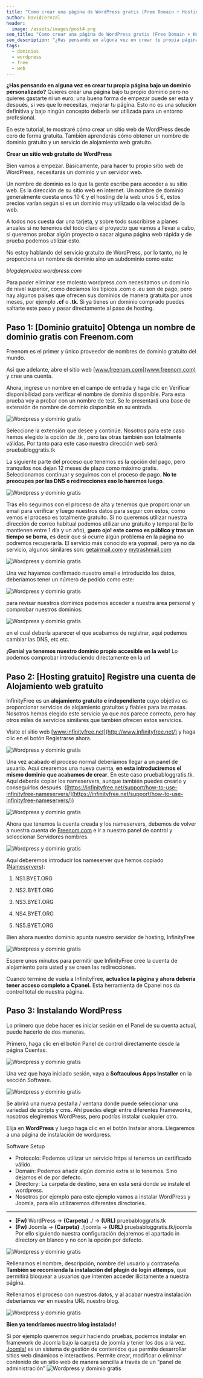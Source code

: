 ```yaml
---
title: "Como crear una página de WordPress gratis (Free Domain + Hosting)"
author: DavidCerezal
header:
  image: /assets/images/post4.png
seo_title: "Como crear una página de WordPress gratis (Free Domain + Hosting)"
seo_description: "¿Has pensando en alguna vez en crear tu propia página bajo un dominio personalizado? Quieres crear una página bajo tu propio dominio pero no quieres gastarte ni un euro; una buena forma de empezar puede ser esta y después, si ves que lo necesitas, mejorar tu página..."  
tags: 
  - dominios
  - wordpress
  - free
  - web
---
```


**¿Has pensando en alguna vez en crear tu propia página bajo un dominio personalizado?** Quieres crear una página bajo tu propio dominio pero no quieres gastarte ni un euro; una buena forma de empezar puede ser esta y después, si ves que lo necesitas, mejorar tu página. Esto no es una solución definitiva y bajo ningún concepto debería ser utilizada para un entorno profesional.

En este tutorial, te mostraré cómo crear un sitio web de WordPress desde cero de forma gratuita. También aprenderás cómo obtener un nombre de dominio gratuito y un servicio de alojamiento web gratuito.



**Crear un sitio web gratuito de WordPress**

Bien vamos a empezar. Básicamente, para hacer tu propio sitio web de WordPress, necesitarás un dominio y un servidor web.

Un nombre de dominio es lo que la gente escribe para acceder a su sitio web. Es la dirección de su sitio web en internet. Un nombre de dominio generalmente cuesta unos 10 € y el hosting de la web unos 5 €, estos precios varían según si es un dominio muy utilizado o la velocidad de la web.

A todos nos cuesta dar una tarjeta, y sobre todo suscribirse a planes anuales si no tenemos del todo claro el proyecto que vamos a llevar a cabo, si queremos probar algún proyecto o sacar alguna página web rápida y de prueba podemos utilizar esto.

No estoy hablando del servicio gratuito de WordPress, por lo tanto, no le proporciona un nombre de dominio sino un subdominio como este:

*blogdeprueba.wordpress.com*

Para poder eliminar ese molesto wordpress.com necesitamos un dominio de nivel superior, como decíamos los típicos .com o .eu son de pago, pero hay algunos países que ofrecen sus dominios de manera gratuita por unos meses, por ejemplo **.cf** o **.tk**.
Si ya tienes un dominio comprado puedes saltarte este paso y pasar directamente al paso de hosting.

 

## Paso 1: [Dominio gratuito] Obtenga un nombre de dominio gratis con Freenom.com

Freenom es el primer y único proveedor de nombres de dominio gratuito del mundo.

Así que adelante, abre el sitio web [www.freenom.com](www.freenom.com) y cree una cuenta.

Ahora, ingrese un nombre en el campo de entrada y haga clic en Verificar disponibilidad para verificar el nombre de dominio disponible. Para esta prueba voy a probar con un nombre de test. Se le presentará una base de extensión de nombre de dominio disponible en su entrada.

![Wordpress y dominio gratis](/assets/images/posts/wpg1.png)

Seleccione la extensión que desee y continúe. Nosotros para este caso hemos elegido la opción de .tk , pero las otras también son totalmente válidas. Por tanto para este caso nuestra dirección web será: pruebabloggratis.tk

La siguiente parte del proceso que tenemos es la opción del pago, pero tranquilos nos dejan 12 meses de plazo como máximo gratis. Seleccionamos continuar y seguimos con el proceso de pago. **No te preocupes por las DNS o redirecciones eso lo haremos luego**.

![Wordpress y dominio gratis](/assets/images/posts/wpg2.png)

Tras ello seguimos con el proceso de alta y tenemos que proporcionar un email para verificar y luego nuestros datos para seguir con estos, como vemos el proceso es totalmente gratuito. Si no queremos utilizar nuestra dirección de correo habitual podemos utilizar uno gratuito y temporal (te lo mantienen entre 1 día y un año), **¡pero ojo! este correo es público y tras un tiempo se borra**, es decir que si ocurre algún problema en la página no podremos recuperarla. El servicio más conocido era yopmail, pero ya no da servicio, algunos similares son: [getairmail.com](https://en.getairmail.com/) y [mytrashmail.com](http://www.mytrashmail.com/)


![Wordpress y dominio gratis](/assets/images/posts/wpg3.png)
 

Una vez hayamos confirmado nuestro email e introducido los datos, deberíamos tener un número de pedido como este:

![Wordpress y dominio gratis](/assets/images/posts/wpg4.png)

para revisar nuestros dominios podemos acceder a nuestra área personal y comprobar nuestros dominios:

![Wordpress y dominio gratis](/assets/images/posts/wpg5.png)

en el cual debería aparecer el que acabamos de registrar, aquí podemos cambiar las DNS, etc etc.

**¡Genial ya tenemos nuestro dominio propio accesible en la web!** Lo podemos comprobar introduciendo directamente en la url


## Paso 2: [Hosting gratuito] Registre una cuenta de Alojamiento web gratuito
InfinityFree es un **alojamiento gratuito e independiente** cuyo objetivo es proporcionar servicios de alojamiento gratuitos y fiables para las masas. Nosotros hemos elegido este servicio ya que nos parece correcto, pero hay otros miles de servicios similares que también ofrecen estos servicios.

Visite el sitio web [www.infinityfree.net](http://www.infinityfree.net/) y haga clic en el botón Registrarse ahora.

![Wordpress y dominio gratis](/assets/images/posts/wpg6.jpg)

Una vez acabado el proceso normal deberíamos llegar a un panel de usuario. Aquí crearemos una nueva cuenta, **en esta introduciremos el mismo dominio que acabamos de crear**. En este caso pruebabloggratis.tk. Aquí deberás copiar los nameservers, aunque también puedes crearlo y conseguirlos después. ([https://infinityfree.net/support/how-to-use-infinityfree-nameservers/](https://infinityfree.net/support/how-to-use-infinityfree-nameservers/))

![Wordpress y dominio gratis](/assets/images/posts/wpg7.png)

Ahora que tenemos la cuenta creada y los nameservers, debemos de volver a nuestra cuenta de [Freenom.com](https://freenom.com/) e ir a nuestro panel de control y seleccionar Servidores nombres. 

![Wordpress y dominio gratis](/assets/images/posts/wpg8.png)

Aquí deberemos introducir los nameserver que hemos copiado ([Nameservers](https://infinityfree.net/support/how-to-use-infinityfree-nameservers/)):

1. NS1.BYET.ORG

2. NS2.BYET.ORG

3. NS3.BYET.ORG

4. NS4.BYET.ORG

5. NS5.BYET.ORG

 

Bien ahora nuestro dominio apunta nuestro servidor de hosting, InfinityFree

![Wordpress y dominio gratis](/assets/images/posts/wpg9.png)

Espere unos minutos para permitir que InfinityFree cree la cuenta de alojamiento para usted y se creen las redirecciones.

Cuando termine de vuela a InfinityFree, **actualice la página y ahora debería tener acceso completo a Cpanel.** Esta herramienta de Cpanel nos da control total de nuestra página.

 

## Paso 3: Instalando WordPress
Lo primero que debe hacer es iniciar sesión en el Panel de su cuenta actual, puede hacerlo de dos maneras.

Primero, haga clic en el botón Panel de control directamente desde la página Cuentas.

![Wordpress y dominio gratis](/assets/images/posts/wpg10.png)

Una vez que haya iniciado sesión, vaya a **Softaculous Apps Installer** en la sección Software.

![Wordpress y dominio gratis](/assets/images/posts/wpg11.png)


Se abrirá una nueva pestaña / ventana donde puede seleccionar una variedad de scripts y cms. Ahí puedes elegir entre diferentes Frameworks, nosotros elegiremos WordPress, pero podrías instalar cualquier otro.

Elija en **WordPress** y luego haga clic en el botón Instalar ahora. Llegaremos a una página de instalación de wordpress.

Software Setup

+ Protocolo: Podemos utilizar un servicio https si tenemos un certificado válido.
+ Domain: Podemos añadir algún dominio extra si lo tenemos. Sino dejamos el de por defecto.
+ Directory: La carpeta de destino, sera en esta será donde se instale el wordpress.
+ Nosotros por ejemplo para este ejemplo vamos a instalar WordPress y Joomla, para ello utilizaremos diferentes directories.

___ 
+ **(Fw)** WordPress → **(Carpeta)** ./ → **(URL)** pruebabloggratis.tk
+ **(Fw)** Joomla → **(Carpeta)** ./joomla → **(URL)** pruebabloggratis.tk/joomla
Por ello siguiendo nuestra configuración dejaremos el apartado in directory en blanco y no con la opción por defecto.

![Wordpress y dominio gratis](/assets/images/posts/wpg12.png)


Rellenamos el nombre, descripción, nombre del usuario y contraseña. **También se recomienda la instalación del plugin de login attemps**, que permitirá bloquear a usuarios que intenten acceder ilícitamente a nuestra página.

Rellenamos el proceso con nuestros datos, y al acabar nuestra instalación deberíamos ver en nuestra URL nuestro blog.

 
![Wordpress y dominio gratis](/assets/images/posts/wpg13.png)
 


**Bien ya tendríamos nuestro blog instalado!**

Si por ejemplo queremos seguir haciendo pruebas, podemos instalar en framework de Joomla bajo la carpeta de joomla y tener los dos a la vez. 
[Joomla!](https://www.joomla.org/) es un sistema de gestión de contenidos que permite desarrollar sitios web dinámicos e interactivos. Permite crear, modificar o eliminar contenido de un sitio web de manera sencilla a través de un “panel de administración”
![Wordpress y dominio gratis](/assets/images/posts/wpg14.png)

